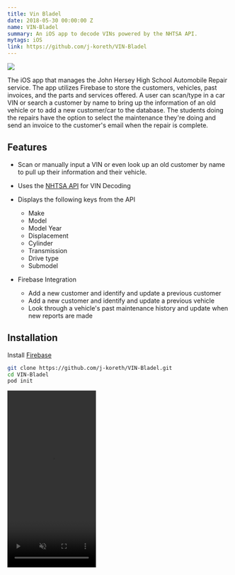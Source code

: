 ```yaml
---
title: Vin Bladel
date: 2018-05-30 00:00:00 Z
name: VIN-Bladel
summary: An iOS app to decode VINs powered by the NHTSA API.
mytags: iOS
link: https://github.com/j-koreth/VIN-Bladel
---
```


<img src="{{ 'assets/images/Vin-Bladel.png' | relative_url}}">

The iOS app that manages the John Hersey High School Automobile Repair service.
The app utilizes Firebase to store the customers, vehicles, past invoices, and the parts and services offered. A user can scan/type in a car VIN or search a customer by name to bring up the information of an old vehicle or to add a new customer/car to the database. The students doing the repairs have the option to select the maintenance they're doing and send an invoice to the customer's email when the repair is complete. 

## Features
* Scan or manually input a VIN or even look up an old customer by name to pull up their information and their vehicle.
* Uses the [NHTSA API](https://vpic.nhtsa.dot.gov/api/) for VIN Decoding
 * Displays the following keys from the API
   * Make
   * Model 
   * Model Year
   * Displacement
   * Cylinder
   * Transmission
   * Drive type
   * Submodel
   
* Firebase Integration
  * Add a new customer and identify and update a previous customer
  * Add a new customer and identify and update a previous vehicle
  * Look through a vehicle's past maintenance history and update when new reports are made
  

## Installation
Install [Firebase](https://firebase.google.com/docs/ios/setup#add_the_sdk) 

``` sh
git clone https://github.com/j-koreth/VIN-Bladel.git
cd VIN-Bladel
pod init
```

<video width="200" height="400" muted controls>
  <source src="{{ 'assets/files/VIN-Bladel.mp4' | relative_url}}" type="video/mp4">
  Your browser does not support the video tag.
</video>

